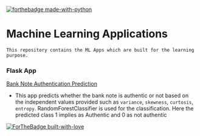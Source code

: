 [![forthebadge made-with-python](http://ForTheBadge.com/images/badges/made-with-python.svg)](https://www.python.org/)


# Machine Learning Applications
  `This repository contains the ML Apps which are built for the learning purpose.`
  
### Flask App
 [Bank Note Authentication Prediction](https://github.com/KarthikKaiplody/ML_Apps/tree/master/Bank_Note_Authentication_App) 
- This app predicts whether the bank note is authentic or not based on the independent values provided such as `variance`, `skewness`, `curtosis`, `entropy`.  RandomForestClassifier is used for the classification. Here the predicted class 1 implies as Authentic and 0 as not authentic
 
<!--  [House Price Prediction App](https://github.com/KarthikKaiplody/Machine_Learning_Projects/tree/master/HomePricePrediction)   [Draft] -->



[![ForTheBadge built-with-love](http://ForTheBadge.com/images/badges/built-with-love.svg)](https://GitHub.com/karthikkaiplody/)
